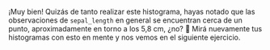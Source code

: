 ¡Muy bien! Quizás de tanto realizar este histograma, hayas notado que las observaciones de `sepal_length` en general se encuentran cerca de un punto, aproximadamente en torno a los 5,8 cm, ¿no? :eyes: Mirá nuevamente tus histogramas con esto en mente y nos vemos en el siguiente ejercicio.  